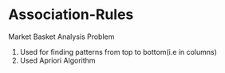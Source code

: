 # Association-Rules
Market Basket Analysis Problem


1. Used for finding patterns from top to bottom(i.e in columns)
2. Used Apriori Algorithm
